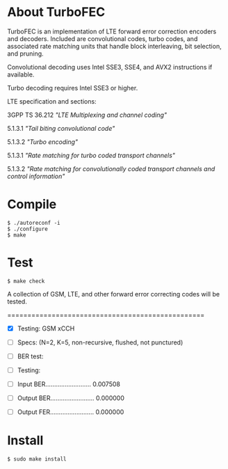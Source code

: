 About TurboFEC
==============

TurboFEC is an implementation of LTE forward error correction encoders and
decoders. Included are convolutional codes, turbo codes, and associated rate
matching units that handle block interleaving, bit selection, and pruning.

Convolutional decoding uses Intel SSE3, SSE4, and AVX2 instructions if
available.

Turbo decoding requires Intel SSE3 or higher.

LTE specification and sections:

3GPP TS 36.212 *"LTE Multiplexing and channel coding"*

5.1.3.1 *"Tail biting convolutional code"*

5.1.3.2 *"Turbo encoding"*

5.1.3.1 *"Rate matching for turbo coded transport channels"*

5.1.3.2 *"Rate matching for convolutionally coded transport channels
         and control information"*

Compile
=======
```
$ ./autoreconf -i
$ ./configure
$ make
```

Test
====
```
$ make check
```

A collection of GSM, LTE, and other forward error correcting codes will
be tested.

=================================================
- [x] Testing: GSM xCCH
- [ ] Specs: (N=2, K=5, non-recursive, flushed, not punctured)

- [ ] BER test:
- [ ] Testing:
- [ ] Input BER.......................... 0.007508
- [ ] Output BER......................... 0.000000
- [ ] Output FER......................... 0.000000

Install
=======
```
$ sudo make install
```
